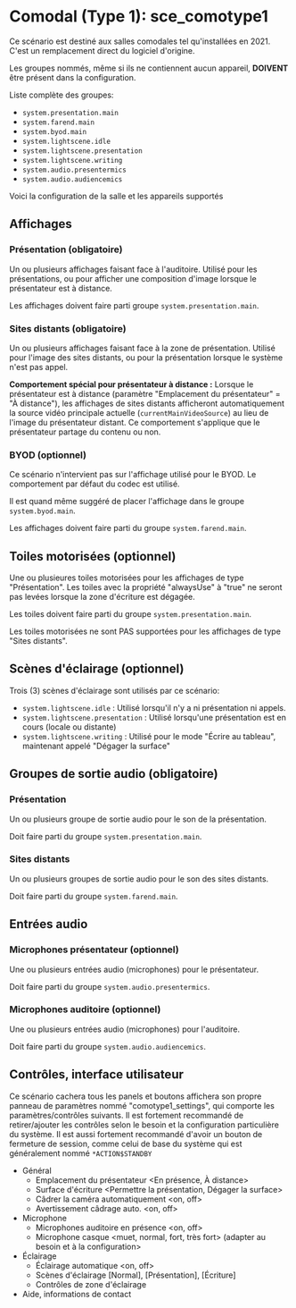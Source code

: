 # Comodal (Type 1): sce_comotype1
Ce scénario est destiné aux salles comodales tel qu'installées en 2021. C'est un remplacement direct du logiciel d'origine.

Les groupes nommés, même si ils ne contiennent aucun appareil, **DOIVENT** être présent dans la configuration.

Liste complète des groupes:
- `system.presentation.main`
- `system.farend.main`
- `system.byod.main`
- `system.lightscene.idle`
- `system.lightscene.presentation`
- `system.lightscene.writing`
- `system.audio.presentermics`
- `system.audio.audiencemics`

Voici la configuration de la salle et les appareils supportés

## Affichages
### Présentation (obligatoire)
Un ou plusieurs affichages faisant face à l'auditoire. Utilisé pour les présentations, ou pour afficher une composition d'image lorsque le présentateur est à distance.

Les affichages doivent faire parti groupe `system.presentation.main`.

### Sites distants (obligatoire)
Un ou plusieurs affichages faisant face à la zone de présentation. Utilisé pour l'image des sites distants, ou pour la présentation lorsque le système n'est pas appel.

**Comportement spécial pour présentateur à distance :** Lorsque le présentateur est à distance (paramètre "Emplacement du présentateur" = "À distance"), les affichages de sites distants afficheront automatiquement la source vidéo principale actuelle (`currentMainVideoSource`) au lieu de l'image du présentateur distant. Ce comportement s'applique que le présentateur partage du contenu ou non.

### BYOD (optionnel)
Ce scénario n'intervient pas sur l'affichage utilisé pour le BYOD. Le comportement par défaut du codec est utilisé.

Il est quand même suggéré de placer l'affichage dans le groupe `system.byod.main`.

Les affichages doivent faire parti du groupe `system.farend.main`.

## Toiles motorisées (optionnel)
Une ou plusieures toiles motorisées pour les affichages de type "Présentation". Les toiles avec la propriété "alwaysUse" à "true" ne seront pas levées lorsque la zone d'écriture est dégagée.

Les toiles doivent faire parti du groupe `system.presentation.main`.

Les toiles motorisées ne sont PAS supportées pour les affichages de type "Sites distants".

## Scènes d'éclairage (optionnel)
Trois (3) scènes d'éclairage sont utilisés par ce scénario:
- `system.lightscene.idle` : Utilisé lorsqu'il n'y a ni présentation ni appels.
- `system.lightscene.presentation` : Utilisé lorsqu'une présentation est en cours (locale ou distante)
- `system.lightscene.writing` : Utilisé pour le mode "Écrire au tableau", maintenant appelé "Dégager la surface"

## Groupes de sortie audio (obligatoire)
### Présentation
Un ou plusieurs groupe de sortie audio pour le son de la présentation.

Doit faire parti du groupe `system.presentation.main`.

### Sites distants
Un ou plusieurs groupes de sortie audio pour le son des sites distants.

Doit faire parti du groupe `system.farend.main`.

## Entrées audio
### Microphones présentateur (optionnel)
Une ou plusieurs entrées audio (microphones) pour le présentateur.

Doit faire parti du groupe `system.audio.presentermics`.

### Microphones auditoire (optionnel)
Une ou plusieurs entrées audio (microphones) pour l'auditoire.

Doit faire parti du groupe `system.audio.audiencemics`.

## Contrôles, interface utilisateur
Ce scénario cachera tous les panels et boutons affichera son propre panneau de paramètres nommé "comotype1_settings", qui comporte les paramètres/contrôles suivants. Il est fortement recommandé de retirer/ajouter les contrôles selon le besoin et la configuration particulière du système. Il est aussi fortement recommandé d'avoir un bouton de fermeture de session, comme celui de base du système qui est généralement nommé `*ACTION$STANDBY`
- Général
  - Emplacement du présentateur <En présence, À distance>
  - Surface d'écriture <Permettre la présentation, Dégager la surface>
  - Câdrer la caméra automatiquement  <on, off>
  - Avertissement câdrage auto. <on, off>
- Microphone
  - Microphones auditoire en présence <on, off>
  - Microphone casque <muet, normal, fort, très fort> (adapter au besoin et à la configuration>
- Éclairage
  - Éclairage automatique <on, off>
  - Scènes d'éclairage [Normal], [Présentation], [Écriture]
  - Contrôles de zone d'éclairage
- Aide, informations de contact


